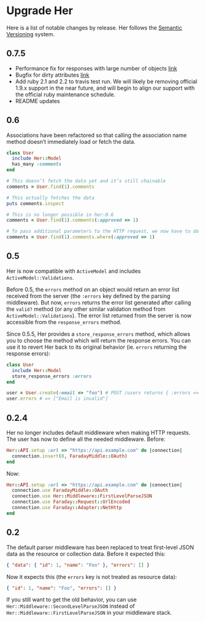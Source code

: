 # Upgrade Her

Here is a list of notable changes by release. Her follows the [Semantic Versioning](http://semver.org/) system.

## 0.7.5

- Performance fix for responses with large number of objects [link](https://github.com/remiprev/her/pull/337)
- Bugfix for dirty attributes [link](https://github.com/remiprev/her/commit/70285debc6837a33a3a750c7c4a7251439464b42)
- Add ruby 2.1 and 2.2 to travis test run. We will likely be removing official 1.9.x support in the near future, and 
will begin to align our support with the official ruby maintenance schedule. 
- README updates

## 0.6

Associations have been refactored so that calling the association name method doesn’t immediately load or fetch the data.

```ruby
class User
  include Her::Model
  has_many :comments
end

# This doesn’t fetch the data yet and it’s still chainable
comments = User.find(1).comments

# This actually fetches the data
puts comments.inspect

# This is no longer possible in her-0.6
comments = User.find(1).comments(:approved => 1)

# To pass additional parameters to the HTTP request, we now have to do this
comments = User.find(1).comments.where(:approved => 1)
```

## 0.5

Her is now compatible with `ActiveModel` and includes `ActiveModel::Validations`.

Before 0.5, the `errors` method on an object would return an error list received from the server (the `:errors` key defined by the parsing middleware). But now, `errors` returns the error list generated after calling the `valid?` method (or any other similar validation method from `ActiveModel::Validations`). The error list returned from the server is now accessible from the `response_errors` method.

Since 0.5.5, Her provides a `store_response_errors` method, which allows you to choose the method which will return the response errors. You can use it to revert Her back to its original behavior (ie. `errors` returning the response errors):

```ruby
class User
  include Her::Model
  store_response_errors :errors
end

user = User.create(:email => "foo") # POST /users returns { :errors => ["Email is invalid"] }
user.errors # => ["Email is invalid"]
```

## 0.2.4

Her no longer includes default middleware when making HTTP requests. The user has now to define all the needed middleware. Before:

```ruby
Her::API.setup :url => "https://api.example.com" do |connection|
  connection.insert(0, FaradayMiddle::OAuth)
end
```

Now:

```ruby
Her::API.setup :url => "https://api.example.com" do |connection|
  connection.use FaradayMiddle::OAuth
  connection.use Her::Middleware::FirstLevelParseJSON
  connection.use Faraday::Request::UrlEncoded
  connection.use Faraday::Adapter::NetHttp
end
```

## 0.2

The default parser middleware has been replaced to treat first-level JSON data as the resource or collection data. Before it expected this:

```json
{ "data": { "id": 1, "name": "Foo" }, "errors": [] }
```

Now it expects this (the `errors` key is not treated as resource data):
  
```json
{ "id": 1, "name": "Foo", "errors": [] }
```

If you still want to get the old behavior, you can use `Her::Middleware::SecondLevelParseJSON` instead of `Her::Middleware::FirstLevelParseJSON` in your middleware stack.
